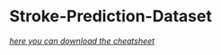 # Stroke-Prediction-Dataset
[*here you can download the cheatsheet*](https://www.kaggle.com/fedesoriano/stroke-prediction-dataset) 
